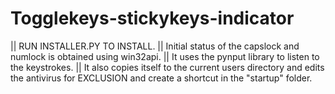 # Togglekeys-stickykeys-indicator
||    RUN INSTALLER.PY TO INSTALL. 
||    Initial status of the capslock and numlock is obtained using win32api.
||    It uses the pynput library to listen to the keystrokes.
||    It also copies itself to the current users directory and edits the antivirus for EXCLUSION and create a shortcut in the "startup" folder.
